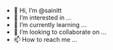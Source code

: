 - 👋 Hi, I’m @sainitt
- 👀 I’m interested in ...
- 🌱 I’m currently learning ...
- 💞️ I’m looking to collaborate on ...
- 📫 How to reach me ...

<!---
sainitt/sainitt is a ✨ special ✨ repository because its `README.md` (this file) appears on your GitHub profile.
You can click the Preview link to take a look at your changes.
--->
